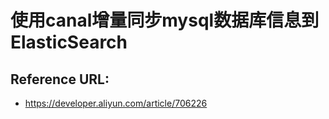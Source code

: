 # 使用canal增量同步mysql数据库信息到ElasticSearch

## Reference URL:
  * https://developer.aliyun.com/article/706226
